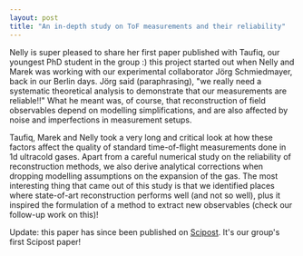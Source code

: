 ```yaml
---
layout: post
title: "An in-depth study on ToF measurements and their reliability"
---
```


Nelly is super pleased to share her first paper published with Taufiq, our youngest PhD student in the group :) this project started out when Nelly and Marek was working with our experimental collaborator Jörg Schmiedmayer, back in our Berlin days. Jörg said (paraphrasing), "we really need a systematic theoretical analysis to demonstrate that our measurements are reliable!!" What he meant was, of course, that reconstruction of field observables depend on modelling simplifications, and are also affected by noise and imperfections in measurement setups. 

Taufiq, Marek and Nelly took a very long and critical look at how these factors affect the quality of standard time-of-flight measurements done in 1d ultracold gases. Apart from a careful numerical study on the reliability of reconstruction methods, we also derive analytical corrections when dropping modelling assumptions on the expansion of the gas. The most interesting thing that came out of this study is that we identified places where state-of-art reconstruction performs well (and not so well), plus it inspired the formulation of a method to extract new observables (check our follow-up work on this)!

Update: this paper has since been published on [Scipost](https://scipost.org/10.21468/SciPostPhys.18.2.065). It's our group's first Scipost paper! 
